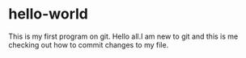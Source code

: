 # hello-world
This is my first program on git.
Hello all.I am new to git and this is me checking out how to commit changes to my file.
